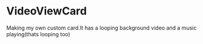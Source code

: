 # VideoViewCard
Making my own custom card.It has a looping background video and a music playing(thats looping too)
